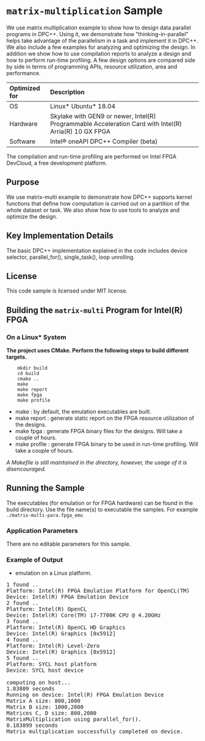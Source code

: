 # `matrix-multiplication` Sample

We use matrix multiplication example to show how to design data parallel programs in DPC++. Using it, we demonstrate how "thinking-in-parallel" helps take advantage of the parallelism in a task and implement it in DPC++. We also include a few examples for analyzing and optimizing the design. In addition we show how to use compilation reports to analyze a design and how to perform run-time profiling. A few design options are compared side by side in terms of programming APIs, resource utilization, area and performance.

| Optimized for                     | Description
|:---                               |:---
| OS                                | Linux* Ubuntu* 18.04
| Hardware                          | Skylake with GEN9 or newer, Intel(R) Programmable Acceleration Card with Intel(R) Arria(R) 10 GX FPGA
| Software                          | Intel&reg; oneAPI DPC++ Compiler (beta)  
  
The compilation and run-time profiling are performed on Intel FPGA DevCloud, a free development platform.

## Purpose

We use matrix-multi example to demonstrate how DPC++ supports kernel functions that define how computation is carried out on a partition of the whole dataset or task. We also show how to use tools to analyze and optimize the design. 

## Key Implementation Details 
The basic DPC++ implementation explained in the code includes device selector, parallel_for(), single_task(), loop unrolling.

## License  
This code sample is licensed under MIT license. 


## Building the `matrix-multi` Program for Intel(R) FPGA

### On a Linux* System

**The project uses CMake. Perform the following steps to build different targets.** 

```
    mkdir build
    cd build
    cmake ..
    make
    make report
    make fpga
    make profile
```
* make : by default, the emulation executables are built.
* make report : generate static report on the FPGA resource utilization of the designs.
* make fpga : generate FPGA binary files for the designs. Will take a couple of hours.
* make profile : generate FPGA binary to be used in run-time profiling. Will take a couple of hours.

*A Makefile is still maintained in the directory, however, the usage of it is disencouraged.*

## Running the Sample

The executables (for emulation or for FPGA hardware) can be found in the build directory. Use the file name(s) to executable the samples. For example
    ```
    ./matrix-multi-para.fpga_emu
    ```

### Application Parameters
There are no editable parameters for this sample.

### Example of Output

* emulation on a Linux platform.
<pre>
1 found ..
Platform: Intel(R) FPGA Emulation Platform for OpenCL(TM)
Device: Intel(R) FPGA Emulation Device
2 found ..
Platform: Intel(R) OpenCL
Device: Intel(R) Core(TM) i7-7700K CPU @ 4.20GHz
3 found ..
Platform: Intel(R) OpenCL HD Graphics
Device: Intel(R) Graphics [0x5912]
4 found ..
Platform: Intel(R) Level-Zero
Device: Intel(R) Graphics [0x5912]
5 found ..
Platform: SYCL host platform
Device: SYCL host device

computing on host...
1.83809 seconds
Running on device: Intel(R) FPGA Emulation Device
Matrix A size: 800,1000
Matrix B size: 1000,2000
Matrices C, D size: 800,2000
MatrixMultiplication using parallel_for().
0.183899 seconds
Matrix multiplication successfully completed on device.

</pre>

